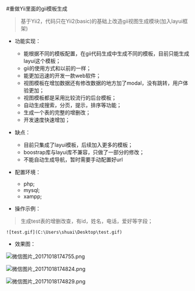 #重做Yii里面的gii模板生成
> 基于Yii2，代码只在Yii2(basic)的基础上改造gii视图生成模块(加入layui框架)

- 功能实现：
	- 能根据不同的模板配置，在gii代码生成中生成不同的模板，目前只能生成layui这个模板；
	- gii的使用方式和以前的一样；
	- 能更加迅速的开发一款web软件；
	- 视图模板在增加数据还有修改数据的地方加了modal，没有跳转，用户体验更加；
	- 视图模板都是采用比较流行的后台模板；
	- 自动生成搜索，分页，提示，排序等功能；
	- 生成一个表的完整的增删改；
	- 开发速度快速增加；

- 缺点：
	- 目前只集成了layui模板，后续加入更多的模板；
	- boostrap库与layui库不兼容，只做了一部分的修改；
	- 不能自动生成导航，暂时需要手动配置好url
	
- 配置环境：
	- php;
	- mysql;
	- xampp;

- 操作示例：
>生成test表的增删改查，有id，姓名，电话，爱好等字段；

	![test.gif](C:\Users\shuai\Desktop\test.gif)


- 效果图：

![微信图片_20171018174755.png](C:\Users\shuai\Desktop\微信图片_20171018174755.png)


![微信图片_20171018174824.png](C:\Users\shuai\Desktop\微信图片_20171018174824.png)


![微信图片_20171018174829.png](C:\Users\shuai\Desktop\微信图片_20171018174829.png)
